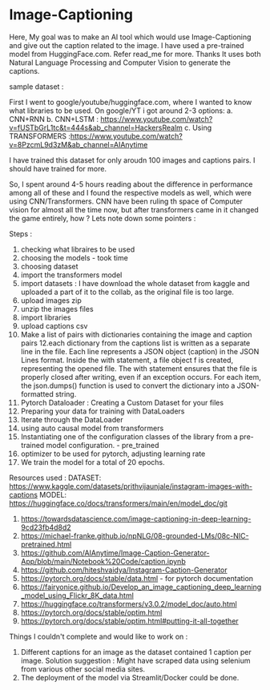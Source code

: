 # Image-Captioning
Here, My goal was to make an AI tool which would use Image-Captioning and give out the caption related to the image. I have used a pre-trained model from HuggingFace.com. Refer read_me for more. Thanks
It uses both Natural Language Processing and Computer Vision to generate the captions.

sample dataset : 

First I went to google/youtube/huggingface.com, where I wanted to know what libraries to be used. On google/YT i got around 2-3 options:
  a. CNN+RNN
  b. CNN+LSTM : https://www.youtube.com/watch?v=fUSTbGrL1tc&t=444s&ab_channel=HackersRealm
  c. Using TRANSFORMERS :https://www.youtube.com/watch?v=8PzcmL9d3zM&ab_channel=AIAnytime

I have trained this dataset for only aroudn 100 images and captions pairs. I should have trained for more. 

So, I spent around 4-5 hours reading about the difference in performance among all of these and I found the respective models as well, which were using CNN/Transformers. CNN have been ruling th space of Computer vision for almost all the time now, but after transformers came in it changed the game entirely, how ? Lets note down some pointers :

 
Steps : 
1. checking what libraires to be used
2. choosing the models - took time
3. choosing dataset 
4. import the transformers model
5. import datasets : I have download the whole dataset from kaggle and uploaded a part of it to the collab, as the original file is too large. 
7. upload images zip 
8. unzip the images files
9. import libraries
10. upload captions csv
11. Make a list of pairs with dictionaries containing the image and caption pairs
12.each dictionary from the captions list is written as a separate line in the file. Each line represents a JSON object (caption) in the JSON Lines format. Inside the with statement, a file object f is created, representing the opened file. The with statement ensures that the file is properly closed after writing, even if an exception occurs. For each item, the json.dumps() function is used to convert the dictionary into a JSON-formatted string.
13. Pytorch Dataloader : Creating a Custom Dataset for your files
14. Preparing your data for training with DataLoaders
15. Iterate through the DataLoader
16. using auto causal model from transformers
17. Instantiating one of the configuration classes of the library from a pre-trained model configuration. - pre_trained
18. optimizer to be used for pytorch, adjusting learning rate
19. We train the model for a total of 20 epochs.


Resources used : 
DATASET: https://www.kaggle.com/datasets/prithvijaunjale/instagram-images-with-captions 
MODEL: https://huggingface.co/docs/transformers/main/en/model_doc/git

1. https://towardsdatascience.com/image-captioning-in-deep-learning-9cd23fb4d8d2
2. https://michael-franke.github.io/npNLG/08-grounded-LMs/08c-NIC-pretrained.html
3. https://github.com/AIAnytime/Image-Caption-Generator-App/blob/main/Notebook%20Code/caption.ipynb
4. https://github.com/hiteshvaidya/Instagram-Caption-Generator
5. https://pytorch.org/docs/stable/data.html - for pytorch documentation
6. https://fairyonice.github.io/Develop_an_image_captioning_deep_learning_model_using_Flickr_8K_data.html
7. https://huggingface.co/transformers/v3.0.2/model_doc/auto.html
8. https://pytorch.org/docs/stable/optim.html
9. https://pytorch.org/docs/stable/optim.html#putting-it-all-together


Things I couldn't complete and would like to work on :
1. Different captions for an image as the dataset contained 1 caption per image. 
Solution suggestion : Might have scraped data using selenium from various other social media sites.
3. The deployment of the model via Streamlit/Docker could be done. 
